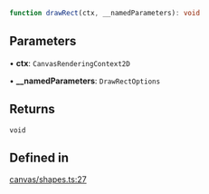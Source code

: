 ```ts
function drawRect(ctx, __namedParameters): void
```

## Parameters

• **ctx**: `CanvasRenderingContext2D`

• **\_\_namedParameters**: `DrawRectOptions`

## Returns

`void`

## Defined in

[canvas/shapes.ts:27](https://github.com/Tismas/naszos-utils/blob/d1a1eb2a775799ea1a271a00b3a6cade833871d8/src/canvas/shapes.ts#L27)
